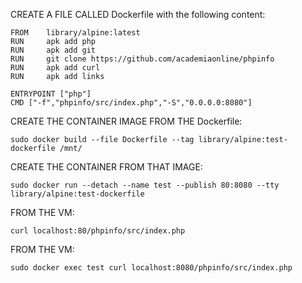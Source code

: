CREATE A FILE CALLED Dockerfile with the following content:
```
FROM    library/alpine:latest
RUN     apk add php
RUN     apk add git
RUN     git clone https://github.com/academiaonline/phpinfo
RUN     apk add curl
RUN     apk add links

ENTRYPOINT ["php"]
CMD ["-f","phpinfo/src/index.php","-S","0.0.0.0:8080"]
```
CREATE THE CONTAINER IMAGE FROM THE Dockerfile:
```
sudo docker build --file Dockerfile --tag library/alpine:test-dockerfile /mnt/
```
CREATE THE CONTAINER FROM THAT IMAGE:
```
sudo docker run --detach --name test --publish 80:8080 --tty library/alpine:test-dockerfile
```
FROM THE VM:
```
curl localhost:80/phpinfo/src/index.php
```
FROM THE VM:
```
sudo docker exec test curl localhost:8080/phpinfo/src/index.php
```
